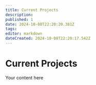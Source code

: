 ```yaml
---
title: Current Projects
description: 
published: 1
date: 2024-10-08T22:20:20.381Z
tags: 
editor: markdown
dateCreated: 2024-10-08T22:20:17.542Z
---
```


# Current Projects
Your content here